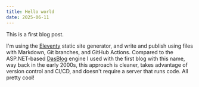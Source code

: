 ```yaml
---
title: Hello world
date: 2025-06-11
---
```


This is a first blog post.

I'm using the [Eleventy](https://11ty.dev) static site generator, and write and publish using files with Markdown, Git branches, and GitHub Actions. Compared to the ASP.NET-based [DasBlog](https://msdn.microsoft.com/en-us/library/aa480016.aspx) engine I used with the first blog with this name, way back in the early 2000s, this approach is cleaner, takes advantage of version control and CI/CD, and doesn't require a server that runs code. All pretty cool!
